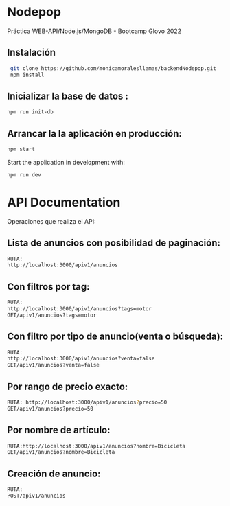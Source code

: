 # Nodepop
Práctica WEB-API/Node.js/MongoDB - Bootcamp Glovo 2022

## Instalación
```sh
 git clone https://github.com/monicamoralesllamas/backendNodepop.git
 npm install
```


## Inicializar la base de datos :
`````sh
npm run init-db
``````


## Arrancar la la aplicación en producción:
```sh
npm start
````

Start the application in development with:
```sh
npm run dev
````

# API Documentation
Operaciones que realiza el API:

## Lista de anuncios con posibilidad de paginación:
```sh
RUTA:
http://localhost:3000/apiv1/anuncios

```
## Con filtros por tag:
```sh
RUTA:
http://localhost:3000/apiv1/anuncios?tags=motor
GET/apiv1/anuncios?tags=motor
```

## Con filtro por tipo de anuncio(venta o búsqueda):
```sh
RUTA:
http://localhost:3000/apiv1/anuncios?venta=false
GET/apiv1/anuncios?venta=false
```

## Por rango de precio exacto:
```sh
RUTA: http://localhost:3000/apiv1/anuncios?precio=50
GET/apiv1/anuncios?precio=50
```
## Por nombre de artículo:
```sh
RUTA:http://localhost:3000/apiv1/anuncios?nombre=Bicicleta
GET/apiv1/anuncios?nombre=Bicicleta
```

## Creación de anuncio:
```sh
RUTA:
POST/apiv1/anuncios
```



